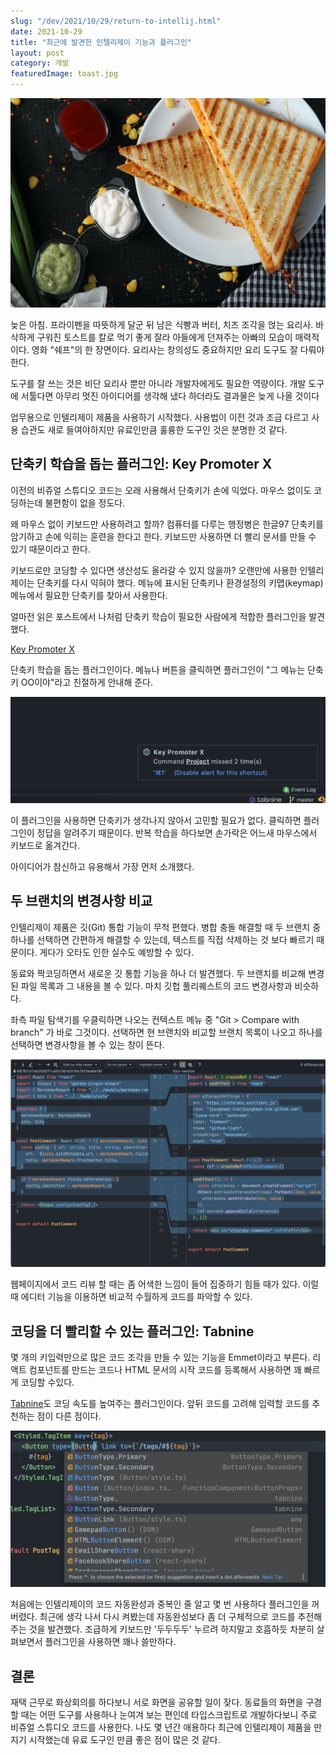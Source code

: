 ```yaml
---
slug: "/dev/2021/10/29/return-to-intellij.html"
date: 2021-10-29
title: "최근에 발견한 인텔리제이 기능과 플러그인"
layout: post
category: 개발
featuredImage: toast.jpg
---
```


![출처: unsplash](toast.jpg)

늦은 아침. 프라이펜을 따뜻하게 달군 뒤 남은 식빵과 버터, 치즈 조각을 얹는 요리사. 바삭하게 구워진 토스트를 칼로 먹기 좋게 잘라 아들에게 던져주는 아빠의 모습이 매력적이다. 영화 "쉐프"의 한 장면이다. 요리사는 창의성도 중요하지만 요리 도구도 잘 다뤄야 한다.

도구를 잘 쓰는 것은 비단 요리사 뿐만 아니라 개발자에게도 필요한 역량이다. 개발 도구에 서툴다면 아무리 멋진 아이디어를 생각해 냈다 하더라도 결과물은 늦게 나올 것이다

업무용으로 인텔리제이 제품을 사용하기 시작했다. 사용법이 이전 것과 조금 다르고 사용 습관도 새로 들여야하지만 유료인만큼 훌륭한 도구인 것은 분명한 것 같다.

## 단축키 학습을 돕는 플러그인: Key Promoter X

이전의 비쥬얼 스튜디오 코드는 오래 사용해서 단축키가 손에 익었다. 마우스 없이도 코딩하는데 불편함이 없을 정도다.

왜 마우스 없이 키보드만 사용하려고 할까? 컴퓨터를 다루는 행정병은 한글97 단축키를 암기하고 손에 익히는 훈련을 한다고 한다. 키보드만 사용하면 더 빨리 문서를 만들 수 있기 때문이라고 한다.

키보드로만 코딩할 수 있다면 생산성도 올라갈 수 있지 않을까? 오랜만에 사용한 인텔리제이는 단축키를 다시 익혀야 했다. 메뉴에 표시된 단축키나 환경설정의 키맵(keymap) 메뉴에서 필요한 단축키를 찾아서 사용한다.

얼마전 읽은 포스트에서 나처럼 단축키 학습이 필요한 사람에게 적합한 플러그인을 발견했다.

[Key Promoter X](https://plugins.jetbrains.com/plugin/9792-key-promoter-x)

단축키 학습을 돕는 플러그인이다. 메뉴나 버튼을 클릭하면 플러그인이 "그 메뉴는 단축키 OO이야"라고 친절하게 안내해 준다.

![파일탐색기를 클릭하면 단축키를 알려준다.](key-promoter-x.png)

이 플러그인을 사용하면 단축키가 생각나지 않아서 고민할 필요가 없다. 클릭하면 플러그인이 정답을 알려주기 때문이다. 반복 학습을 하다보면 손가락은 어느새 마우스에서 키보드로 옮겨간다.

아이디어가 참신하고 유용해서 가장 먼저 소개했다.

## 두 브랜치의 변경사항 비교

인텔리제이 제품은 깃(Git) 통합 기능이 무척 편했다. 병합 충돌 해결할 때 두 브랜치 중 하나를 선택하면 간편하게 해결할 수 있는데, 텍스트를 직접 삭제하는 것 보다 빠르기 때문이다. 게다가 오타도 인한 실수도 예방할 수 있다.

동료와 짝코딩하면서 새로운 깃 통합 기능을 하나 더 발견했다. 두 브랜치를 비교해 변경된 파일 목록과 그 내용을 볼 수 있다. 마치 깃헙 풀리퀘스트의 코드 변경사항과 비슷하다.

좌측 파일 탐색기를 우클릭하면 나오는 컨텍스트 메뉴 중 "Git > Compare with branch" 가 바로 그것이다. 선택하면 현 브랜치와 비교할 브랜치 목록이 나오고 하나를 선택하면 변경사항을 볼 수 있는 창이 뜬다.

![인텔리제이의 코드 변경사항. 깃헙의 그것과 똑같다.](git-changes.jpg)

웹페이지에서 코드 리뷰 할 때는 좀 어색한 느낌이 들어 집중하기 힘들 때가 있다. 이럴 때 에디터 기능을 이용하면 비교적 수월하게 코드를 파악할 수 있다.

## 코딩을 더 빨리할 수 있는 플러그인: Tabnine

몇 개의 키입력만으로 많은 코드 조각을 만들 수 있는 기능을 Emmet이라고 부른다. 리액트 컴포넌트를 만드는 코드나 HTML 문서의 시작 코드를 등록해서 사용하면 꽤 빠르게 코딩할 수있다.

[Tabnine](https://www.tabnine.com)도 코딩 속도를 높여주는 플러그인이다. 앞뒤 코드를 고려해 입력할 코드를 추천하는 점이 다른 점이다.

!["Butto"만 입력해도 "ButtonType.Secondary"를 추천한다](tabnine.png)

처음에는 인텔리제이의 코드 자동완성과 중복인 줄 알고 몇 번 사용하다 플러그인을 꺼버렸다. 최근에 생각 나서 다시 켜봤는데 자동완성보다 좀 더 구체적으로 코드를 추전해 주는 것을 발견했다. 조급하게 키보드만 '두두두두' 누르려 하지말고 호흡하듯 차분히 살펴보면서 플러그인을 사용하면 꽤나 쓸만하다.

## 결론

재택 근무로 화상회의를 하다보니 서로 화면을 공유할 일이 잦다. 동료들의 화면을 구경할 때는 어떤 도구를 사용하나 눈여겨 보는 편인데 타입스크립트로 개발하다보니 주로 비쥬얼 스튜디오 코드를 사용한다. 나도 몇 년간 애용하다 최근에 인텔리제이 제품을 만지기 시작했는데 유료 도구인 만큼 좋은 점이 많은 것 같다.
